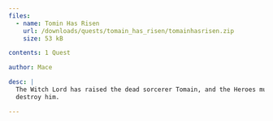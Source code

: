 ```yaml
---
files:
  - name: Tomin Has Risen
    url: /downloads/quests/tomain_has_risen/tomainhasrisen.zip
    size: 53 kB

contents: 1 Quest

author: Mace

desc: |
  The Witch Lord has raised the dead sorcerer Tomain, and the Heroes must
  destroy him.

---
```


